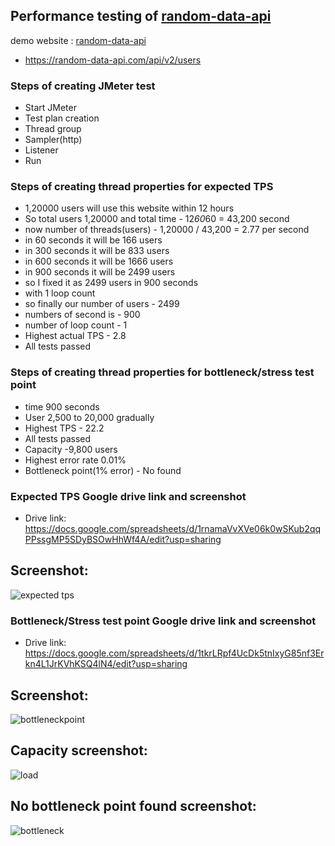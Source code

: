 ## Performance testing of [random-data-api](https://random-data-api.com/api/v2/users)

demo website : [random-data-api](https://random-data-api.com/api/v2/users)
- https://random-data-api.com/api/v2/users

### Steps of creating JMeter test
- Start JMeter
- Test plan creation
- Thread group
- Sampler(http)
- Listener
- Run

### Steps of creating thread properties for expected TPS
- 1,20000 users will use this website within 12 hours
- So total users 1,20000 and total time - 12*60*60 = 43,200 second
- now number of threads(users) - 1,20000 / 43,200 = 2.77 per second
- in 60 seconds it will be 166 users
- in 300 seconds it will be 833 users
- in 600 seconds it will be 1666 users
- in 900 seconds it will be 2499 users
- so I fixed it as 2499 users in 900 seconds
- with 1 loop count
- so finally our number of users - 2499
- numbers of second is - 900
- number of loop count - 1
- Highest actual TPS - 2.8
- All tests passed

### Steps of creating thread properties for bottleneck/stress test point
- time 900 seconds
- User 2,500 to 20,000 gradually
- Highest TPS - 22.2
- All tests passed
- Capacity -9,800 users
- Highest error rate 0.01%
- Bottleneck point(1% error) - No found

### Expected TPS Google drive link and screenshot

- Drive link: https://docs.google.com/spreadsheets/d/1rnamaVvXVe06k0wSKub2qqPPssgMP5SDyBSOwHhWf4A/edit?usp=sharing

## Screenshot:

![expected tps](https://user-images.githubusercontent.com/68238652/215767019-c9993760-798a-4658-a5a8-22b7af1031a6.PNG)




### Bottleneck/Stress test point Google drive link and screenshot

- Drive link: https://docs.google.com/spreadsheets/d/1tkrLRpf4UcDk5tnIxyG85nf3Erkn4L1JrKVhKSQ4lN4/edit?usp=sharing

## Screenshot:

![bottleneckpoint](https://user-images.githubusercontent.com/68238652/215767179-16fd9a88-c59b-42d6-8571-4b8e7db87d7b.PNG)

## Capacity screenshot:

![load](https://user-images.githubusercontent.com/68238652/215768462-178654c2-5d97-4a4e-8f09-37169376666c.PNG)


## No bottleneck point found screenshot: 

![bottleneck](https://user-images.githubusercontent.com/68238652/215768531-b6822fe3-c390-4ece-81c4-6066fbd130c0.PNG)


